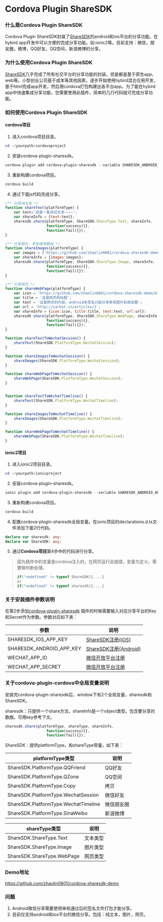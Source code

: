 # Cordova Plugin ShareSDK

### 什么是Cordova Plugin ShareSDK

Cordova Plugin ShareSDK封装了[ShareSDK](http://sharesdk.mob.com/)的android和ios平台的分享功能。在hybird app开发中可以方便的完成分享功能。如:ionic2等。目前支持：微信，朋友圈，微博，QQ好友，QQ空间，新浪微博的分享。



### 为什么使用Cordova Plugin ShareSDK 

[ShareSDK](http://sharesdk.mob.com/)几乎完成了所有社交平台的分享功能的封装，但是都是基于原生app、web等。小型创业公司基于成本等其他因素，逐步开始使用hybird混合应用开发，基于html完成app开发，然后用cordova打包构建出各平台app。为了能在hybird app中快速集成分享功能，您需要使用此插件，简单的几行代码就可完成分享功能。



### 如何使用Cordova Plugin ShareSDK

#### cordova项目

1. 进入cordova项目目录。

```powershell
cd ~/yourpath/cordovaproject
```

2. 安装cordova-plugin-sharesdk。

```powershell
cordova plugin add cordova-plugin-sharesdk --variable SHARESDK_ANDROID_APP_KEY=xxxxxx --variable SHARESDK_IOS_APP_KEY=xxxxxx --variable WECHAT_APP_ID=xxxxxx --variable WECHAT_APP_SECRET=xxxxxx --save
```

3. 重新构建cordova项目。

```powershell
cordova build
```

4. 通过下面js代码完成分享。

```javascript
/** 分享纯文本 */
function shareText(platformType) {
    var text='这是一条测试文本~~~~';
    var shareInfo = {text:text};
    sharesdk.share(platformType, ShareSDK.ShareType.Text, shareInfo,
                   function(success){},
                   function(fail){});
}

/** 分享图片，多张使用数组 */
function shareImages(platformType) {
    var images = ['https://github.com/zhaolin0801/cordova-sharesdk-demo/blob/master/www/img/Wechat-QRcode.jpeg?raw=true','https://github.com/zhaolin0801/cordova-sharesdk-demo/blob/master/www/img/Wechat-QRcode.jpeg?raw=true'];
    var shareInfo = {images:images};
    sharesdk.share(platformType, ShareSDK.ShareType.Image, shareInfo,
                   function(success){},
                   function(fail){});
}

/** 分享网页 */
function shareWebPage(platformType) {
    var icon = 'https://github.com/zhaolin0801/cordova-sharesdk-demo/blob/master/www/img/Wechat-QRcode.jpeg?raw=true';
    var title = '这是网页的标题';
    var text = '这是网页的内容，android未签名只能分享单张图片到朋友圈';
    var url = 'http://carhot.cn/articles/1';
    var shareInfo = {icon:icon, title:title, text:text, url:url};
    sharesdk.share(platformType, ShareSDK.ShareType.WebPage, shareInfo,
                   function(success){},
                   function(fail){});
}

function shareTextToWechatSession() {
    shareText(ShareSDK.PlatformType.WechatSession);
}

function shareImagesToWechatSession() {
    shareImages(ShareSDK.PlatformType.WechatSession);
}

function shareWebPageToWechatSession() {
    shareWebPage(ShareSDK.PlatformType.WechatSession);
}


function shareTextToWechatTimeline() {
    shareText(ShareSDK.PlatformType.WechatTimeline);
}

function shareImagesToWechatTimeline() {
    shareImages(ShareSDK.PlatformType.WechatTimeline);
}

function shareWebPageToWechatTimeline() {
    shareWebPage(ShareSDK.PlatformType.WechatTimeline);
}
```



#### ionic2项目

1. 进入ionic2项目目录。

```powershell
cd ~/yourpath/ionicproject
```

2. 安装cordova-plugin-sharesdk。

```powershell
ionic plugin add cordova-plugin-sharesdk --variable SHARESDK_ANDROID_APP_KEY=xxxxxx --variable SHARESDK_IOS_APP_KEY=xxxxxx --variable WECHAT_APP_ID=xxxxxx --variable WECHAT_APP_SECRET=xxxxxx --save
```

3. 重新构建cordova项目。

```powershell
cordova build
```

4. 配置cordova-plugin-sharesdk全局变量。在ionic项目的declarations.d.ts文件添加下面2行代码。

```typescript
declare var sharesdk: any;
declare var ShareSDK: any;
```

5. 通过**Cordova项目**第4步中的代码进行分享。

> 因为插件中的变量是cordova注入的，在网页运行会报错，变量为定义。需要做判断处理。
>
> ```typescript
> if("undefined" != typeof ShareSDK){....}
> or
> if("undefined" != typeof sharesdk){....}
> ```



### 关于安装插件参数说明

在第2步添加[cordova-plugin-sharesdk](https://github.com/zhaolin0801/cordova-plugin-sharesdk.git) 插件的时候需要输入对应分享平台的Key和Secret作为参数。参数对应如下表：

| 参数                       | 说明                                       |
| ------------------------ | ---------------------------------------- |
| SHARESDK_IOS_APP_KEY     | [ShareSDK注册(iOS)](http://www.mob.com/)   |
| SHARESDK_ANDROID_APP_KEY | [ShareSDK注册(Android)](http://www.mob.com/) |
| WECHAT_APP_ID            | [微信开放平台注册](https://open.weixin.qq.com/)  |
| WECHAT_APP_SECRET        | [微信开放平台注册](https://open.weixin.qq.com/)  |



### 关于cordova-plugin-cordova中全局变量说明

安装完cordova-plugin-sharesdk后，window下有2个全局变量，sharesdk和ShareSDK。

sharesdk：只提供一个share方法，shareInfo是一个object类型。包含要分享的数据。可用key参考下文。

```javascript
sharesdk.share(platformType, shareType, shareInfo,
                   function(success){},
                   function(fail){});
```

ShareSDK：提供platformType，和shareType常量。如下表：

| platformType类型                       | 说明    |
| ------------------------------------ | ----- |
| ShareSDK.PlatformType.QQFriend       | QQ好友  |
| ShareSDK.PlatformType.QZone          | QQ空间  |
| ShareSDK.PlatformType.Copy           | 拷贝    |
| ShareSDK.PlatformType.WechatSession  | 微信好友  |
| ShareSDK.PlatformType.WechatTimeline | 微信朋友圈 |
| ShareSDK.PlatformType.SinaWeibo      | 新浪微博  |

| shareType类型                | 说明   |
| -------------------------- | ---- |
| ShareSDK.ShareType.Text    | 文本类型 |
| ShareSDK.ShareType.Image   | 图片类型 |
| ShareSDK.ShareType.WebPage | 网页类型 |



### Demo地址

https://github.com/zhaolin0801/cordova-sharesdk-demo



### 问题

1. Android微信分享需要使用审核通过后的签名文件打包才能分享。
2. 目前仅支持android和ios平台的微信分享。包括：纯文本，图片，网页。

